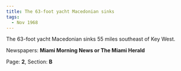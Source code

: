 ```yaml
---  
title: The 63-foot yacht Macedonian sinks  
tags:  
  - Nov 1968  
---  
```

  
The 63-foot yacht Macedonian sinks 55 miles southeast of Key West.  
  
Newspapers: **Miami Morning News or The Miami Herald**  
  
Page: **2**, Section: **B** 

